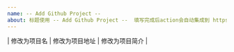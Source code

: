 ```yaml
---
name: -- Add Github Project --
about: 标题使用 -- Add Github Project --  填写完成后action会自动集成到 https://beiklive.github.io/Wiki/docs/other/gayhub/
---
```

| 修改为项目名 | 修改为项目地址 | 修改为项目简介 |